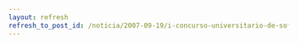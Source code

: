 ```yaml
---
layout: refresh
refresh_to_post_id: /noticia/2007-09-19/i-concurso-universitario-de-software-libre-de-c-lm
---
```

